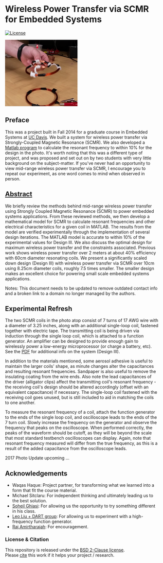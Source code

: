 # Wireless Power Transfer via SCMR for Embedded Systems
[![License](https://img.shields.io/badge/license-BSD-blue.svg?style=plastic)](LICENSE)

![image](SCMR.png)

## Preface
This was a project built in Fall 2014 for a graduate course in Embedded Systems at [UC Davis](http://www.ece.ucdavis.edu). We built a system for wireless power transfer via Strongly-Coupled Magnetic Resonance (SCMR). We also developed a [Matlab program](SCMR.m) to calculate the resonant frequency to within 10% for the design in the photo. It's worth noting that this was a different type of project, and was proposed and set out on by two students with very little background on the subject-matter. If you've never had an opportunity to view mid-range wireless power transfer via SCMR, I encourage you to repeat our experiment, as one word comes to mind when observed in person.

## [Abstract](SCMR4EmbdSys.pdf)
We briefly review the methods behind mid-range wireless power transfer using Strongly Coupled Magnetic Resonance (SCMR) to power embedded systems applications. From these reviewed methods, we then develop a mathematical model for SCMR to calculate resonant frequencies and other electrical characteristics for a given coil in MATLAB. The results from the model are verified experimentally through the implementation of several design iterations. The MATLAB model is accurate to within 10% of the experimental values for Design III. We also discuss the optimal design for maximum wireless power transfer and the constraints associated. Previous work shows wireless power transfer over 2 meters at about 40% efficiency with 60cm diameter resonating coils. We present a significantly scaled down design (Design III) with wireless power transfer via SCMR over 10cm using 8.25cm diameter coils, roughly 7.5 times smaller. The smaller design makes an excellent choice for powering small scale embedded systems applications.

Notes: This document needs to be updated to remove outdated contact info and a broken link to a domain no longer managed by the authors. 

## Experimental Refresh
The two SCMR coils in the photo atop consist of 7 turns of 17 AWG wire with a diameter of 3.25 inches, along with an additional single-loop coil, fastened together with electric tape. The transmitting coil is being driven via induction through the single loop coil, which is attached to a function generator. An amplifier can be designed to provide enough gain to wirelessly power a low-energy microprocessor (or charge a battery, etc). See the [PDF](SCMR4EmbdSys.pdf) for additional info on the system (Design III).  

In addition to the materials mentioned, some aerosol adhesive is useful to maintain the larger coils' shape, as minute changes alter the capacitances and resulting resonant frequencies. Sandpaper is also useful to remove the insulating coating from the wire ends. Also note the lead capacitances of the driver (alligator clips) affect the transmitting coil's resonant frequency - the receiving coil's design should be altered accordingly (offset with an equivalent capacitance) if necessary. The single-loop coil fastened with the receiving coil goes unused, but is still included to aid in matching the coils to one another. 

To measure the resonant frequency of a coil, attach the function generator to the ends of the single loop coil, and oscilloscope leads to the ends of the 7 turn coil. Slowly increase the frequency on the generator and observe the frequency that peaks on the oscilloscope. When performed correctly, the peaks of the waveform should be cutoff, as they will be beyond the scale that most standard testbench oscilloscopes can display. Again, note that resonant frequency measured will differ from the true frequency, as this is a result of the added capacitance from the oscilloscope leads. 

2017 Photo Update upcoming ...

## Acknowledgements
- Waqas Haque: Project partner, for transforming what we learned into a form that fit the course material.
- Michael Sitclaru: For independent thinking and ultimately leading us to the best solution.
- [Soheil Ghiasi](http://www.ece.ucdavis.edu/~soheil/): For allowing us the opportunity to try something different in his class.
- [Leo Liu + DART group](https://faculty.engineering.ucdavis.edu/liu/): For allowing us to experiment with a high-frequency function generator.
- [Raj Amirtharajah](http://www.ece.ucdavis.edu/~ramirtha/promotion/amirtharajah_record.html): For encouragement.

### License & Citation
This repository is released under the [BSD 2-Clause license](LICENSE).  
Please [cite](Citation.md) this work if it helps your project / research.
